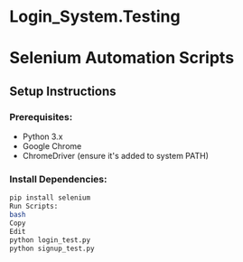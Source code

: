 # Login_System.Testing
# Selenium Automation Scripts

## Setup Instructions

### Prerequisites:
- Python 3.x
- Google Chrome
- ChromeDriver (ensure it's added to system PATH)

### Install Dependencies:
```bash
pip install selenium
Run Scripts:
bash
Copy
Edit
python login_test.py
python signup_test.py
